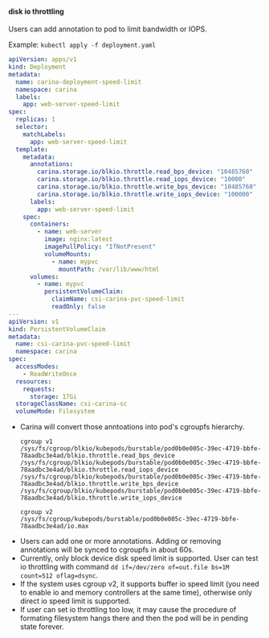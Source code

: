 #### disk io throttling

Users can add annotation to pod to limit bandwidth or IOPS.

Example: `kubectl apply -f deployment.yaml`

```yaml
apiVersion: apps/v1
kind: Deployment
metadata:
  name: carina-deployment-speed-limit
  namespace: carina
  labels:
    app: web-server-speed-limit
spec:
  replicas: 1
  selector:
    matchLabels:
      app: web-server-speed-limit
  template:
    metadata:
      annotations:
        carina.storage.io/blkio.throttle.read_bps_device: "10485760"
        carina.storage.io/blkio.throttle.read_iops_device: "10000"
        carina.storage.io/blkio.throttle.write_bps_device: "10485760"
        carina.storage.io/blkio.throttle.write_iops_device: "100000"
      labels:
        app: web-server-speed-limit
    spec:
      containers:
        - name: web-server
          image: nginx:latest
          imagePullPolicy: "IfNotPresent"
          volumeMounts:
            - name: mypvc
              mountPath: /var/lib/www/html
      volumes:
        - name: mypvc
          persistentVolumeClaim:
            claimName: csi-carina-pvc-speed-limit
            readOnly: false
---
apiVersion: v1
kind: PersistentVolumeClaim
metadata:
  name: csi-carina-pvc-speed-limit
  namespace: carina
spec:
  accessModes:
    - ReadWriteOnce
  resources:
    requests:
      storage: 17Gi
  storageClassName: csi-carina-sc
  volumeMode: Filesystem
```

- Carina will convert those anntoations into pod's cgroupfs hierarchy.

  ```shell
  cgroup v1
  /sys/fs/cgroup/blkio/kubepods/burstable/pod0b0e005c-39ec-4719-bbfe-78aadbc3e4ad/blkio.throttle.read_bps_device
  /sys/fs/cgroup/blkio/kubepods/burstable/pod0b0e005c-39ec-4719-bbfe-78aadbc3e4ad/blkio.throttle.read_iops_device
  /sys/fs/cgroup/blkio/kubepods/burstable/pod0b0e005c-39ec-4719-bbfe-78aadbc3e4ad/blkio.throttle.write_bps_device
  /sys/fs/cgroup/blkio/kubepods/burstable/pod0b0e005c-39ec-4719-bbfe-78aadbc3e4ad/blkio.throttle.write_iops_device
  ```
  ```shell
  cgroup v2
  /sys/fs/cgroup/kubepods/burstable/pod0b0e005c-39ec-4719-bbfe-78aadbc3e4ad/io.max
  ```

* Users can add one or more annotations. Adding or removing annotations will be synced to cgroupfs in about 60s.
* Currently, only block device disk speed limit is supported. User can test io throttling with command `dd if=/dev/zero of=out.file bs=1M count=512 oflag=dsync`.
* If the system uses cgroup v2, it supports buffer io speed limit (you need to enable io and memory controllers at the same time), otherwise only direct io speed limit is supported.
* If user can set io throttling too low, it may cause the procedure of formating filesystem hangs there and then the pod will be in pending state forever.